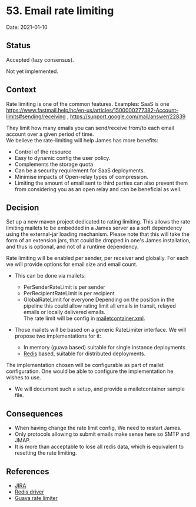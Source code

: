 # 53. Email rate limiting

Date: 2021-01-10

## Status

Accepted (lazy consensus).

Not yet implemented.

## Context

Rate limiting is one of the common features. Examples: SaaS is
one https://www.fastmail.help/hc/en-us/articles/1500000277382-Account-limits#sending/receiving
, https://support.google.com/mail/answer/22839

They limit how many emails you can send/receive from/to each email account over a given period of time.  
We believe the rate-limiting will help James has more benefits:

- Control of the resource
- Easy to dynamic config the user policy.
- Complements the storage quota
- Can be a security requirement for SaaS deployments.
- Minimise impacts of Open-relay types of compression.
- Limiting the amount of email sent to third parties can also prevent them from considering you as an open relay and can
  be beneficial as well.

## Decision

Set up a new maven project dedicated to rating limiting. This allows the rate limiting mailets to be embedded in a James
server as a soft dependency using the external-jar loading mechanism. Please note that this will take the form of an
extension jars, that could be dropped in one's James installation, and thus is optional, and not of a runtime
dependency.

Rate limiting will be enabled per sender, per receiver and globally. For each we will provide options for email size and
email count.

- This can be done via mailets:
    - PerSenderRateLimit is per sender
    - PerRecipientRateLimit is per recipient
    - GlobalRateLimit for everyone Depending on the position in the pipeline this could allow rating limit all emails in
      transit, relayed emails or locally delivered emails.    
      The rate limit will be config
      in [mailetcontainer.xml](/server/apps/distributed-app/sample-configuration/mailetcontainer.xml).

- Those mailets will be based on a generic RateLimiter interface. We will propose two implementations for it:
    - In memory (guava based) suitable for single instance deployments
    - [Redis](https://redis.io) based, suitable for distributed deployments.

The implementation chosen will be configurable as part of mailet configuration. One would be able to configure the
implementation he wishes to use.

- We will document such a setup, and provide a mailetcontainer sample file.

## Consequences

- When having change the rate limit config, We need to restart James.
- Only protocols allowing to submit emails make sense here so SMTP and JMAP.
- It is more than acceptable to lose all redis data, which is equivalent to resetting the rate limiting.

## References

- [JIRA](https://issues.apache.org/jira/browse/JAMES-3693)
- [Redis driver](https://github.com/lettuce-io/lettuce-core#reactive-api)
- [Guava rate limiter](https://guava.dev/releases/19.0/api/docs/index.html?com/google/common/util/concurrent/RateLimiter.html)